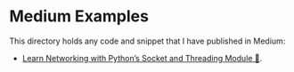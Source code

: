 # Medium Examples

This directory holds any code and snippet that I have published in Medium:


* [Learn Networking with Python’s Socket and Threading Module 🚀](https://medium.com/python-for-the-utopian/learning-networking-with-pythons-socket-and-threading-module-30dc77e1fc59).